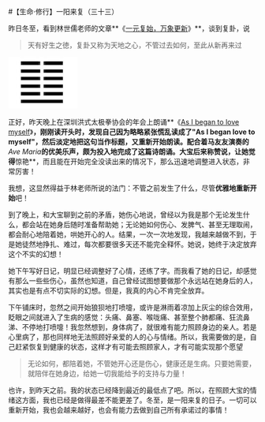 #【生命⋅修行】一阳来复（三十三）

昨日冬至，看到林世儒老师的文章**《[一元复始，万象更新](https://www.jianshu.com/p/902b87af9f01)》**，谈到复卦，说

> 天有好生之徳，复卦又称为天地之心，不管过去如何，至此从新再来过

![](复卦.jpg)

正好，昨天晚上在深圳洪式太极拳协会的年会上朗诵**《[As I began to love myself](https://www.jianshu.com/p/c7698803e1a0)》**，刚刚读开头时，发现自己因为略略紧张慌乱读成了"As I began love to myself"，然后淡定地把这句当作标题，又重新开始朗读。配合着马友友演奏的***Ave Maria***的优美乐声，颇为投入地完成了这篇诗朗诵。大宝后来称赞说，让她觉得**惊艳**，而且能在开始完全没读出来的情况下，那么迅速地调整进入状态，非常厉害！

我想，这显然得益于林老师所说的法门：不管之前发生了什么，尽管**优雅地重新开始**吧！

到了晚上，和大宝聊到之前的矛盾，她伤心地说，曾经以为我是那个无论发生什么，都会站在她身后随时准备帮助她；无论她如何伤心、发脾气、甚至无理取闹，都会耐心地陪着她，哄她开心的人。结果，一次一次地发现，我越来越做不到，于是她徒然地挣扎、难过，每次都要很多天还不能完全释怀。她说，她终于决定放弃这个不实的幻想！

她下午写好日记，明显已经调整好了心情，还练了字。而我看了她的日记，却感觉有那么一些些伤心，虽然也知道，自己曾经试图想要做那个永远站在她身后的人，其实也是有点不切实际的幻想。但是，我真的内心不肯完全放弃。

下午铺床时，忽然之间开始狼狈地打喷嚏，或许是淋雨着凉加上灰尘的综合效用，眨眼之间就进入了生病的感觉：头痛、鼻塞、喉咙痛、甚至整个肺都痛、狂流鼻涕、不停地打喷嚏！我忽然想到，身体病了，就很难有能力照顾身边的亲人。若是心里病了，那也同样地无法照顾好亲爱的人的心与情绪。所以，我需要做的是，自己赶紧恢复到健康的状态，这样才有可能去照顾家人，才有可能实现那个愿望

> 无论如何，都陪着她，不管她开心还是伤心，健康还是生病。只要她需要，就陪伴在她身边，给她一切我能给予的支持与力量！

也许，到昨天之前。我的状态已经降到最近的最低点了吧。所以，在照顾大宝的情绪这方面，我也已经是做得最差不能更差了。冬至，是一阳来复的日子。一切可以重新开始，我也会越来越好，也会有能力去做到自己所有承诺过的事情！